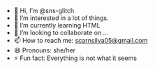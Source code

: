 - 👋 Hi, I’m @sns-glitch
- 👀 I’m interested in a lot of things.
- 🌱 I’m currently learning HTML
- 💞️ I’m looking to collaborate on ...
- 📫 How to reach me: scarnsilva05@gmail.com
- 😄 Pronouns: she/her
- ⚡ Fun fact: Everything is not what it seems

<!---
sns-glitch/sns-glitch is a ✨ special ✨ repository because its `README.md` (this file) appears on your GitHub profile.
You can click the Preview link to take a look at your changes.
--->
